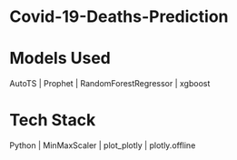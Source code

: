 # Covid-19-Deaths-Prediction
# Models Used 
AutoTS | Prophet | RandomForestRegressor | xgboost
# Tech Stack
Python | MinMaxScaler | plot_plotly | plotly.offline
